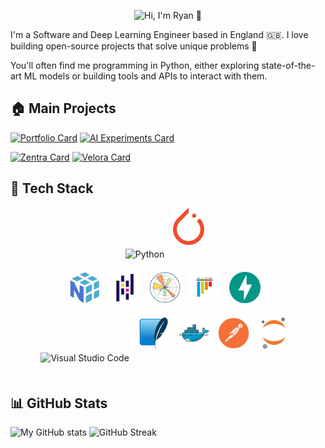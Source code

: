 <!-- https://codesandbox.io/p/sandbox/github-profile-nd4df7 -->
<p align="center">
  <img src="banner2.gif" alt="Hi, I'm Ryan 👋">
</p>

I'm a Software and Deep Learning Engineer based in England :gb:. I love building open-source projects that solve unique problems 🤟

You'll often find me programming in Python, either exploring state-of-the-art ML models or building tools and APIs to interact with them.

## 🏠 Main Projects

[![Portfolio Card](https://github-readme-stats.vercel.app/api/pin/?username=Achronus&repo=achronus.dev&bg_color=0D1117&text_color=8d96a0&title_color=4493f8&border_color=30363d)](https://github.com/Achronus/achronus.dev) [![AI Experiments Card](https://github-readme-stats.vercel.app/api/pin/?username=Achronus&repo=ai-experiments&bg_color=0D1117&text_color=8d96a0&title_color=4493f8&border_color=30363d)](https://github.com/Achronus/ai-experiments)

[![Zentra Card](https://github-readme-stats.vercel.app/api/pin/?username=Achronus&repo=Zentra&bg_color=0D1117&text_color=8d96a0&title_color=4493f8&border_color=30363d)](https://github.com/Achronus/Zentra) [![Velora Card](https://github-readme-stats.vercel.app/api/pin/?username=Achronus&repo=velora&bg_color=0D1117&text_color=8d96a0&title_color=4493f8&border_color=30363d)](https://github.com/Achronus/velora)


## 🚀 Tech Stack

<!-- https://techicons.dev/ -->
<div align="center">
	<img width="50" src="https://user-images.githubusercontent.com/25181517/183423507-c056a6f9-1ba8-4312-a350-19bcbc5a8697.png" alt="Python" title="Python" style="margin-right: 10px; margin-bottom: 20px;" />
	<img width="50" src="icons/pytorch.svg" alt="PyTorch" title="PyTorch" style="margin-right: 10px; margin-bottom: 20px;" />

</div>

<div align="center">
	<img width="50" src="icons/numpy.svg" alt="Numpy" title="NumPy" style="margin-right: 10px; margin-bottom: 20px;" />
	<img width="50" src="icons/pandas.svg" alt="Pandas" title="Pandas" style="margin-right: 10px; margin-bottom: 20px;" />
	<img width="50" src="icons/matplotlib.svg" alt="Matplotlib" title="Matplotlib" style="margin-right: 10px; margin-bottom: 20px;" />
	<img width="50" src="icons/pytest.svg" alt="Pytest" title="pytest" style="margin-right: 10px; margin-bottom: 20px;" />
	<img width="50" src="icons/fastapi.svg" alt="fastapi" title="FastAPI" style="margin-right: 10px; margin-bottom: 20px;" />
</div>

<div align="center">
	<img width="50" src="https://user-images.githubusercontent.com/25181517/192108891-d86b6220-e232-423a-bf5f-90903e6887c3.png" alt="Visual Studio Code" title="Visual Studio Code" style="margin-right: 10px; margin-bottom: 20px;" />
	<img width="50" src="icons/sqlite.svg" alt="SQLite" title="SQLite" style="margin-right: 10px; margin-bottom: 20px;" />
	<img width="50" src="icons/docker.svg" alt="Docker" title="Docker" style="margin-right: 10px; margin-bottom: 20px;" />
	<img width="50" src="icons/postman.svg" alt="Postman" title="Postman" style="margin-right: 10px; margin-bottom: 20px;" />
	<img width="50" src="icons/jupyter.svg" alt="Jupyter" title="Jupyter" style="margin-right: 10px; margin-bottom: 20px;" />
</div>

## 📊 GitHub Stats

![My GitHub stats](https://github-readme-stats.vercel.app/api?username=Achronus&show_icons=true&theme=dracula&hide=contribs&rank_icon=github&hide_border=true&line_height=30) ![GitHub Streak](https://github-readme-streak-stats.herokuapp.com/?user=Achronus&theme=dracula&hide_border=true)
